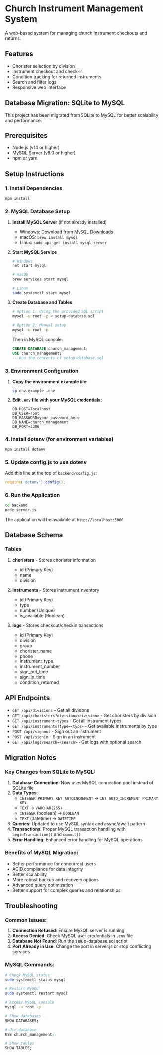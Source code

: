 # Church Instrument Management System

A web-based system for managing church instrument checkouts and returns.

## Features

- Chorister selection by division
- Instrument checkout and check-in
- Condition tracking for returned instruments
- Search and filter logs
- Responsive web interface

## Database Migration: SQLite to MySQL

This project has been migrated from SQLite to MySQL for better scalability and performance.

## Prerequisites

- Node.js (v14 or higher)
- MySQL Server (v8.0 or higher)
- npm or yarn

## Setup Instructions

### 1. Install Dependencies

```bash
npm install
```

### 2. MySQL Database Setup

1. **Install MySQL Server** (if not already installed)
   - Windows: Download from [MySQL Downloads](https://dev.mysql.com/downloads/mysql/)
   - macOS: `brew install mysql`
   - Linux: `sudo apt-get install mysql-server`

2. **Start MySQL Service**
   ```bash
   # Windows
   net start mysql
   
   # macOS
   brew services start mysql
   
   # Linux
   sudo systemctl start mysql
   ```

3. **Create Database and Tables**
   ```bash
   # Option 1: Using the provided SQL script
   mysql -u root -p < setup-database.sql
   
   # Option 2: Manual setup
   mysql -u root -p
   ```
   
   Then in MySQL console:
   ```sql
   CREATE DATABASE church_management;
   USE church_management;
   -- Run the contents of setup-database.sql
   ```

### 3. Environment Configuration

1. **Copy the environment example file:**
   ```bash
   cp env.example .env
   ```

2. **Edit `.env` file with your MySQL credentials:**
   ```env
   DB_HOST=localhost
   DB_USER=root
   DB_PASSWORD=your_password_here
   DB_NAME=church_management
   DB_PORT=3306
   ```

### 4. Install dotenv (for environment variables)

```bash
npm install dotenv
```

### 5. Update config.js to use dotenv

Add this line at the top of `backend/config.js`:
```javascript
require('dotenv').config();
```

### 6. Run the Application

```bash
cd backend
node server.js
```

The application will be available at `http://localhost:3000`

## Database Schema

### Tables

1. **choristers** - Stores chorister information
   - id (Primary Key)
   - name
   - division

2. **instruments** - Stores instrument inventory
   - id (Primary Key)
   - type
   - number (Unique)
   - is_available (Boolean)

3. **logs** - Stores checkout/checkin transactions
   - id (Primary Key)
   - division
   - group
   - chorister_name
   - phone
   - instrument_type
   - instrument_number
   - sign_out_time
   - sign_in_time
   - condition_returned

## API Endpoints

- `GET /api/divisions` - Get all divisions
- `GET /api/choristers?division=<division>` - Get choristers by division
- `GET /api/instrument-types` - Get all instrument types
- `GET /api/instruments?type=<type>` - Get available instruments by type
- `POST /api/signout` - Sign out an instrument
- `POST /api/signin` - Sign in an instrument
- `GET /api/logs?search=<search>` - Get logs with optional search

## Migration Notes

### Key Changes from SQLite to MySQL:

1. **Database Connection**: Now uses MySQL connection pool instead of SQLite file
2. **Data Types**: 
   - `INTEGER PRIMARY KEY AUTOINCREMENT` → `INT AUTO_INCREMENT PRIMARY KEY`
   - `TEXT` → `VARCHAR(255)`
   - `INTEGER` (boolean) → `BOOLEAN`
   - `TEXT` (datetime) → `DATETIME`
3. **Queries**: Updated to use MySQL syntax and async/await pattern
4. **Transactions**: Proper MySQL transaction handling with `beginTransaction()` and `commit()`
5. **Error Handling**: Enhanced error handling for MySQL operations

### Benefits of MySQL Migration:

- Better performance for concurrent users
- ACID compliance for data integrity
- Better scalability
- More robust backup and recovery options
- Advanced query optimization
- Better support for complex queries and relationships

## Troubleshooting

### Common Issues:

1. **Connection Refused**: Ensure MySQL server is running
2. **Access Denied**: Check MySQL user credentials in `.env` file
3. **Database Not Found**: Run the setup-database.sql script
4. **Port Already in Use**: Change the port in server.js or stop conflicting services

### MySQL Commands:

```bash
# Check MySQL status
sudo systemctl status mysql

# Restart MySQL
sudo systemctl restart mysql

# Access MySQL console
mysql -u root -p

# Show databases
SHOW DATABASES;

# Use database
USE church_management;

# Show tables
SHOW TABLES;
```
